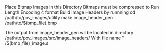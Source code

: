 Place Bitmap Images in this Directory
Bitmaps must be compressed to Run Length Encoding 4 format
Build Image Headers by runnning
  cd /path/to/pov_images/utility
  make
  image_header_gen /path/to/$(bmp_file).bmp

The output from image_header_gen wil be located in directory
  /path/to/pov_images/src/image_headers/
With file name "
  /$(bmp_file)_image.s
